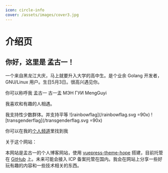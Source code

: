 ```yaml
---
icon: circle-info
cover: /assets/images/cover3.jpg
---
```


# 介绍页

## 你好，这里是 孟古一！


一个来自黑龙江大庆，马上就要升入大学的高中生。是个业余 Golang 开发者，GNU/Linux 用户。生日5月3日。很高兴遇见你。

你可以称呼我 孟古一 古一孟 МЭН ГУИ MengGuyi

我喜欢和有趣的人相遇。

我支持性少数群体。并支持平等
![rainbowflag](/rainbowflag.svg =90x) ![transgenderflag](/transgenderflag.svg =90x)

你可以在我的[个人频道](https://t.me/mengguyi_diary)里找到我

关于这个网站：

本网站是孟古一的个人博客网站，使用 [vuepress-theme-hope](https://theme-hope.vuejs.press/zh) 搭建，目前托管在 [GitHub](https://github.com) 上。未来可能会接入 ICP 备案托管在国内。我会在网站上分享一些好玩有趣的内容和一些技术相关的东西。